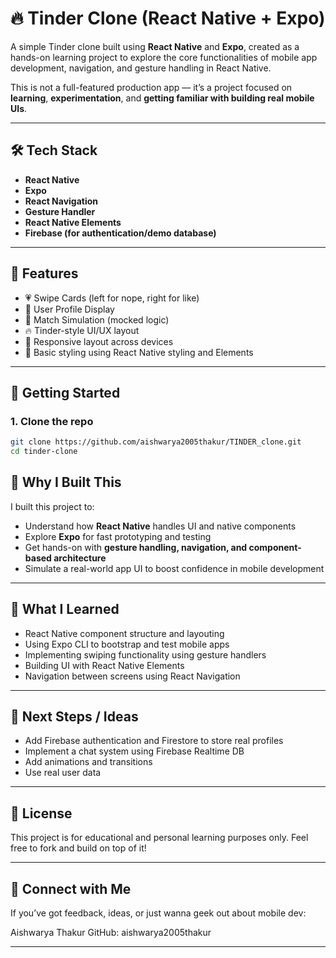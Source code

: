 # 🔥 Tinder Clone (React Native + Expo)

A simple Tinder clone built using **React Native** and **Expo**, created as a hands-on learning project
to explore the core functionalities of mobile app development, navigation, and gesture handling in React Native.

This is not a full-featured production app — it’s a project focused on **learning**, **experimentation**, and **getting familiar with building real mobile UIs**.

---

## 🛠️ Tech Stack

- **React Native**
- **Expo**
- **React Navigation**
- **Gesture Handler**
- **React Native Elements**
- **Firebase (for authentication/demo database)**

---

## 📱 Features

- 💗 Swipe Cards (left for nope, right for like)
- 👤 User Profile Display
- 🔄 Match Simulation (mocked logic)
- 🔥 Tinder-style UI/UX layout
- 📲 Responsive layout across devices
- 🎨 Basic styling using React Native styling and Elements

---

## 🚀 Getting Started

### 1. Clone the repo
```bash
git clone https://github.com/aishwarya2005thakur/TINDER_clone.git
cd tinder-clone
````

## 🎯 Why I Built This

I built this project to:

* Understand how **React Native** handles UI and native components
* Explore **Expo** for fast prototyping and testing
* Get hands-on with **gesture handling, navigation, and component-based architecture**
* Simulate a real-world app UI to boost confidence in mobile development

---

## 🧠 What I Learned

* React Native component structure and layouting
* Using Expo CLI to bootstrap and test mobile apps
* Implementing swiping functionality using gesture handlers
* Building UI with React Native Elements
* Navigation between screens using React Navigation

---

## 🧪 Next Steps / Ideas

* Add Firebase authentication and Firestore to store real profiles
* Implement a chat system using Firebase Realtime DB
* Add animations and transitions
* Use real user data 

---

## 📄 License

This project is for educational and personal learning purposes only. Feel free to fork and build on top of it!

---

## 🤝 Connect with Me

If you’ve got feedback, ideas, or just wanna geek out about mobile dev:

Aishwarya Thakur
GitHub: aishwarya2005thakur

---

